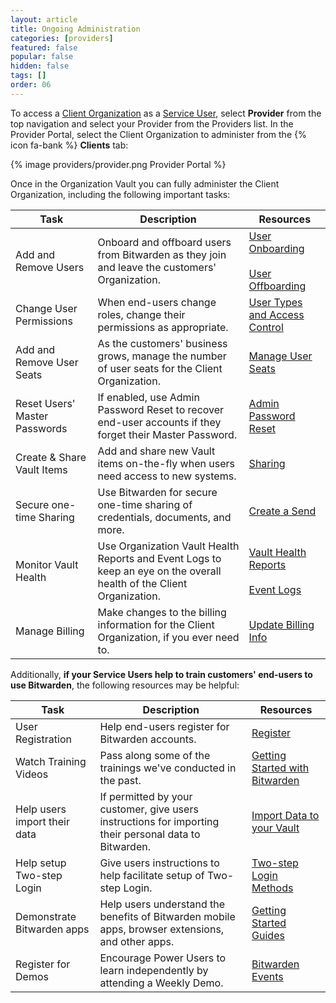 ```yaml
---
layout: article
title: Ongoing Administration
categories: [providers]
featured: false
popular: false
hidden: false
tags: []
order: 06
---
```


To access a [Client Organization]({{site.baseurl}}/article/providers/#client-organizations) as a [Service User]({{site.baseurl}}/article/provider-users/#provider-user-types), select **Provider** from the top navigation and select your Provider from the Providers list. In the Provider Portal, select the Client Organization to administer from the {% icon fa-bank %} **Clients** tab:

{% image providers/provider.png Provider Portal %}

Once in the Organization Vault you can fully administer the Client Organization, including the following important tasks:

|Task|Description|Resources|
|----|-----------|---------|
|Add and Remove Users|Onboard and offboard users from Bitwarden as they join and leave the customers' Organization.|[User Onboarding]({{site.baseurl}}/article/managing-users/#onboard)<br><br>[User Offboarding]({{site.baseurl}}/article/managing-users/#offboard)|
|Change User Permissions|When end-users change roles, change their permissions as appropriate.|[User Types and Access Control]({{site.baseurl}}/article/user-types-access-control/)|
|Add and Remove User Seats|As the customers' business grows, manage the number of user seats for the Client Organization.|[Manage User Seats]({{site.baseurl}}/article/managing-users/#manage-user-seats)|
|Reset Users' Master Passwords|If enabled, use Admin Password Reset to recover end-user accounts if they forget their Master Password.|[Admin Password Reset]({{site.baseurl}}/article/admin-reset)|
|Create & Share Vault Items|Add and share new Vault items on-the-fly when users need access to new systems.|[Sharing]({{site.baseurl}}/article/share-to-a-collection/)|
|Secure one-time Sharing|Use Bitwarden for secure one-time sharing of credentials, documents, and more.|[Create a Send]({{site.baseurl}}/article/create-send)|
|Monitor Vault Health|Use Organization Vault Health Reports and Event Logs to keep an eye on the overall health of the Client Organization.|[Vault Health Reports]({{site.baseurl}}/article/reports/)<br><br>[Event Logs]({{site.baseurl}}/article/events/)|
|Manage Billing|Make changes to the billing information for the Client Organization, if you ever need to.|[Update Billing Info]({{site.baseurl}}/article/update-billing-info/#update-billing-information-for-organizations)|

Additionally, **if your Service Users help to train customers' end-users to use Bitwarden**, the following resources may be helpful:

|Task|Description|Resources|
|----|-----------|---------|
|User Registration|Help end-users register for Bitwarden accounts.|[Register](https://vault.bitwarden.com/#/register)|
|Watch Training Videos|Pass along some of the trainings we've conducted in the past.|[Getting Started with Bitwarden](https://bitwarden.com/getting-started)|
|Help users import their data|If permitted by your customer, give users instructions for importing their personal data to Bitwarden.|[Import Data to your Vault]({{site.baseurl}}/article/import-data/)|
|Help setup Two-step Login|Give users instructions to help facilitate setup of Two-step Login.|[Two-step Login Methods]({{site.baseurl}}/article/setup-two-step-login/)|
|Demonstrate Bitwarden apps|Help users understand the benefits of Bitwarden mobile apps, browser extensions, and other apps.|[Getting Started Guides]({{site.baseurl}}/getting-started/)|
|Register for Demos|Encourage Power Users to learn independently by attending a Weekly Demo.|[Bitwarden Events](https://www.crowdcast.io/bitwarden)|

